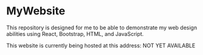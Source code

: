 # MyWebsite

This repository is designed for me to be able to demonstrate my web design abilities using React, Bootstrap, HTML, and JavaScript.

This website is currently being hosted at this address: NOT YET AVAILABLE

